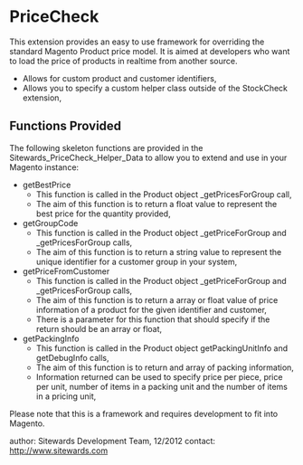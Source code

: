 PriceCheck
==========

This extension provides an easy to use framework for overriding the standard Magento Product price model.
It is aimed at developers who want to load the price of products in realtime from another source.
* Allows for custom product and customer identifiers,
* Allows you to specify a custom helper class outside of the StockCheck extension,

Functions Provided
------------------

The following skeleton functions are provided in the Sitewards_PriceCheck_Helper_Data to allow you to extend and use in your Magento instance:
* getBestPrice
	* This function is called in the Product object _getPricesForGroup call,
	* The aim of this function is to return a float value to represent the best price for the quantity provided,
* getGroupCode
	* This function is called in the Product object _getPriceForGroup and _getPricesForGroup calls,
	* The aim of this function is to return a string value to represent the unique identifier for a customer group in your system,
* getPriceFromCustomer
	* This function is called in the Product object _getPriceForGroup and _getPricesForGroup calls,
	* The aim of this function is to return a array or float value of price information of a product for the given identifier and customer,
	* There is a parameter for this function that should specify if the return should be an array or float,
* getPackingInfo
	* This function is called in the Product object getPackingUnitInfo and getDebugInfo calls,
	* The aim of this function is to return and array of packing information,
	* Information returned can be used to specify price per piece, price per unit, number of items in a packing unit and the number of items in a pricing unit,

Please note that this is a framework and requires development to fit into Magento.

author: Sitewards Development Team, 12/2012
contact: http://www.sitewards.com